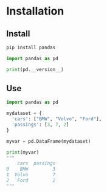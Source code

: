 # Installation

## Install
```sh
pip install pandas
```

```python
import pandas as pd

print(pd.__version__)
```


## Use

```python
import pandas as pd

mydataset = {
  'cars': ["BMW", "Volvo", "Ford"],
  'passings': [3, 7, 2]
}

myvar = pd.DataFrame(mydataset)

print(myvar)
"""
    cars  passings
0    BMW         3
1  Volvo         7
2   Ford         2
"""
```
